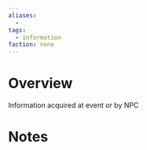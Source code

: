 ```yaml
---
aliases:
  -
tags:
  - information
faction: none
---
```

# Overview
Information acquired at event or by NPC


# Notes